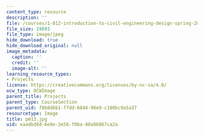 ```yaml
---
content_type: resource
description: ''
file: /courses/1-012-introduction-to-civil-engineering-design-spring-2002/eaadbd8d6e9e2e56f0ba80a9b067ca2a_pm13.jpg
file_size: 19893
file_type: image/jpeg
hide_download: true
hide_download_original: null
image_metadata:
  caption: ''
  credit: ''
  image-alt: ''
learning_resource_types:
- Projects
license: https://creativecommons.org/licenses/by-nc-sa/4.0/
ocw_type: OCWImage
parent_title: Projects
parent_type: CourseSection
parent_uid: f8b0d6b1-f7dd-6844-98e9-c108bc9a5a37
resourcetype: Image
title: pm13.jpg
uid: eaadbd8d-6e9e-2e56-f0ba-80a9b067ca2a
---
```

